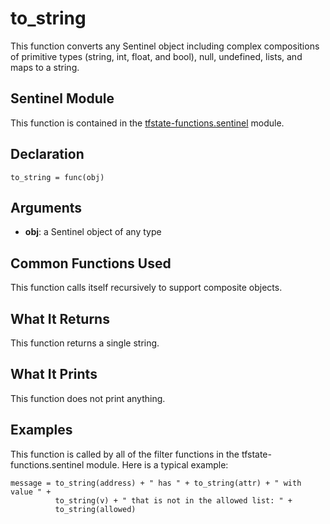 # to_string
This function converts any Sentinel object including complex compositions of primitive types (string, int, float, and bool), null, undefined, lists, and maps to a string.

## Sentinel Module
This function is contained in the [tfstate-functions.sentinel](../tfstate-functions.sentinel) module.

## Declaration
`to_string = func(obj)`

## Arguments
* **obj**: a Sentinel object of any type

## Common Functions Used
This function calls itself recursively to support composite objects.

## What It Returns
This function returns a single string.

## What It Prints
This function does not print anything.

## Examples
This function is called by all of the filter functions in the tfstate-functions.sentinel module. Here is a typical example:
```
message = to_string(address) + " has " + to_string(attr) + " with value " +
          to_string(v) + " that is not in the allowed list: " +
          to_string(allowed)
```
